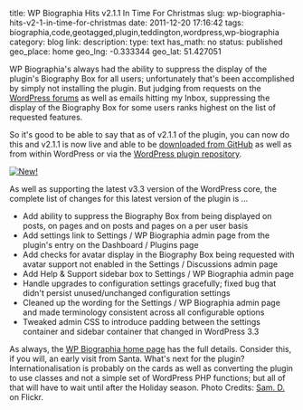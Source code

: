 title: WP Biographia Hits v2.1.1 In Time For Christmas
slug: wp-biographia-hits-v2-1-in-time-for-christmas
date: 2011-12-20 17:16:42
tags: biographia,code,geotagged,plugin,teddington,wordpress,wp-biographia
category: blog
link: 
description: 
type: text
has_math: no
status: published
geo_place: home
geo_lng: -0.333344
geo_lat: 51.427051

WP Biographia's always had the ability to suppress the display of the plugin's Biography Box for all users; unfortunately that's been accomplished by simply not installing the plugin. But judging from requests on the [WordPress forums](http://wordpress.org/tags/wp-biographia?forum_id=10 "http://wordpress.org/tags/wp-biographia?forum_id=10") as well as emails hitting my Inbox, suppressing the display of the Biography Box for some users ranks highest on the list of requested features.

So it's good to be able to say that as of v2.1.1 of the plugin, you can now do this and v2.1.1 is now live and able to be [downloaded from GitHub](http://vicchi.github.com/wp-biographia/ "http://vicchi.github.com/wp-biographia/") as well as from within WordPress or via the [WordPress plugin repository](http://wordpress.org/extend/plugins/wp-biographia/ "http://wordpress.org/extend/plugins/wp-biographia/").

<!-- TEASER_END -->

[![New!](/wp-content/uploads/2011/12/2555713988_829f712017.jpg "New!")](http://www.flickr.com/photos/samd/2555713988/ "http://www.flickr.com/photos/samd/2555713988/")

As well as supporting the latest v3.3 version of the WordPress core, the complete list of changes for this latest version of the plugin is ...


* Add ability to suppress the Biography Box from being displayed on posts, on pages and on posts and pages on a per user basis
* Add settings link to Settings / WP Biographia admin page from the plugin's entry on the Dashboard / Plugins page
* Add checks for avatar display in the Biography Box being requested with avatar support not enabled in the Settings / Discussions admin page
* Add Help & Support sidebar box to Settings / WP Biographia admin page
* Handle upgrades to configuration settings gracefully; fixed bug that didn't persist unused/unchanged configuration settings
* Cleaned up the wording for the Settings / WP Biographia admin page and made terminology consistent across all configurable options
* Tweaked admin CSS to introduce padding between the settings container and sidebar container that changed in WordPress 3.3


As always, the [WP Biographia home page](/pages/codeage/wp-biographia/ "/pages/codeage/wp-biographia/") has the full details. Consider this, if you will, an early visit from Santa. What's next for the plugin? Internationalisation is probably on the cards as well as converting the plugin to use classes and not a simple set of WordPress PHP functions; but all of that will have to wait until after the Holiday season.
Photo Credits: [Sam. D.](http://www.flickr.com/photos/samd/2555713988/ "http://www.flickr.com/photos/samd/2555713988/") on Flickr.


